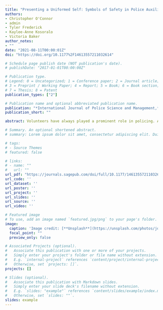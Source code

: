 ```yaml
---
title: "Presenting a Uniformed Self: Symbols of Safety in Police Auxiliary Members' Perceptions"
authors:
- Christopher O'Connor
- admin
- Tyler Frederick
- Kaylee-Anne Kosoralo
- Victoria Baker
author_notes:
- ""
date: "2021-08-11T00:00:01Z"
doi: "https://doi.org/10.1177%2F14613557211032614"

# Schedule page publish date (NOT publication's date).
# publishDate: "2017-01-01T00:00:00Z"

# Publication type.
# Legend: 0 = Uncategorized; 1 = Conference paper; 2 = Journal article;
# 3 = Preprint / Working Paper; 4 = Report; 5 = Book; 6 = Book section;
# 7 = Thesis; 8 = Patent
publication_types: ["2"]

# Publication name and optional abbreviated publication name.
publication: "*International Journal of Police Science and Management,* OnlineFirst"
publication_short: ""

abstract: Volunteers have always played a prominent role in policing. Although known by many names worldwide, auxiliary police in Canada are one particular group of formalized volunteers that have received little research attention. Therefore, through an exploratory survey utilizing both closed and open-ended questions, this article adds to the literature on volunteer police by focusing on how auxiliary members perceived their safety at a police service located in Canada. The findings show how auxiliary members’ perceptions of safety were intricately connected to their uniforms, received trainings, and associated accoutrements. More specifically we find that these key elements act as symbols connecting auxiliary members to the extended police family and when they are absent members can feel distanced. Further, safety concerns were expressed as a result of such distancing. The implications of these findings are discussed.

# Summary. An optional shortened abstract.
# summary: Lorem ipsum dolor sit amet, consectetur adipiscing elit. Duis posuere tellus ac convallis placerat. Proin tincidunt magna sed ex sollicitudin condimentum.

# tags:
# - Source Themes
# featured: false

# links:
# - name: ""
#   url: ""
url_pdf: "https://journals.sagepub.com/doi/full/10.1177/14613557211032614" 
url_code: ''
url_dataset: ''
url_poster: ''
url_project: ''
url_slides: ''
url_source: ''
url_video: ''

# Featured image
# To use, add an image named `featured.jpg/png` to your page's folder. 
image:
  caption: 'Image credit: [**Unsplash**](https://unsplash.com/photos/jdD8gXaTZsc)'
  focal_point: ""
  preview_only: false

# Associated Projects (optional).
#   Associate this publication with one or more of your projects.
#   Simply enter your project's folder or file name without extension.
#   E.g. `internal-project` references `content/project/internal-project/index.md`.
#   Otherwise, set `projects: []`.
projects: []

# Slides (optional).
#   Associate this publication with Markdown slides.
#   Simply enter your slide deck's filename without extension.
#   E.g. `slides: "example"` references `content/slides/example/index.md`.
#   Otherwise, set `slides: ""`.
slides: example
---
```

